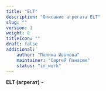 ```yaml
---
title: "ELT"
description: "Описание агрегата ELT"
slug: ""
version: 1
weight: 8
titleIcon: ""
draft: false
additional:
    author: "Полина Иванова"
    maintainer: "Сергей Панасюк"
    status: "in_work"
---
```


**ELT (агрегат)** - 